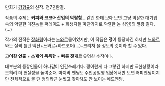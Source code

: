 만화가 [강형규](%EA%B0%95%ED%98%95%EA%B7%9C.md)의 신작. 전7권완결.

작품의 주제는 **커피와 코코아 산업의 악랄함**....같긴 한데 보다 보면 그냥 악랄한 대기업 속의 악랄한 미친놈들 퍼레이드 +
희생자들(마찬가지로 악랄한 놈 섞인)의 발광 같다.(...)

작가의 전작은 [장화림](%EC%9E%A5%ED%99%94%EB%A6%BC.md)이라는
[느와르](%EB%8A%90%EC%99%80%EB%A5%B4.md)물이었지만, 이 작품은 **갱**이 등장하긴 하지만
[느와르](%EB%8A%90%EC%99%80%EB%A5%B4.md)와는 살짝 틀린 액션+느와르+하드코어(...)+크리쳐 물 정도의
것이라 할 수 있다.

**고어한 연출** \+ **소재의 독특함** \+ **빠른 전개**로 유명한 수작이다.

대부분의 등장인물이 하나같이 인간쓰레기다. 갱이란게 다 그렇긴 하지만 극한상황이라 오히려 더 현실성을 높여준다. 마지막 엔딩도 주인공일행
입장에서만 보면 해피엔딩이지만 전체적으로 볼 땐 정의라곤 눈씻고 찾아봐도 안 보이는 배드엔딩.  

